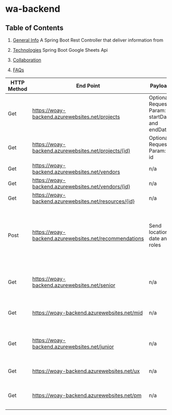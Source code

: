 # wa-backend

## Table of Contents
1. [General Info](#general-info)
   A Spring Boot Rest Controller that deliver information from 
2. [Technologies](#technologies)
   Spring Boot
   Google Sheets Api
   
4. [Collaboration](#collaboration)
5. [FAQs](#faqs)

| HTTP Method | End Point   |   Payload   | Response    |
| ----------- | ----------- | ----------- | ----------- |
| Get  | https://woay-backend.azurewebsites.net/projects          | Optional Request Param: startDate and endDate       |       Projects and Project between start and end date |
| Get  | https://woay-backend.azurewebsites.net/projects/{id}     | Optional Request Param: id       |       Retrieve project by id |
| Get  | https://woay-backend.azurewebsites.net/vendors           | n/a                              |      Get all vendors |
| Get  | https://woay-backend.azurewebsites.net/vendors/{id}      | n/a                              |      Vendor by ID |
| Get  | https://woay-backend.azurewebsites.net/resources/{id}    | n/a                              |     Resources by ID  |
| Post | https://woay-backend.azurewebsites.net/recommendations   | Send location, date and roles    |     Retrieve resources by location and roles as well as resources without projects |
| Get  | https://woay-backend.azurewebsites.net/senior            | n/a                              |     Retrieve engineer by role level Senior |
| Get  | https://woay-backend.azurewebsites.net/mid               | n/a                              |     Retrieve engineer by role level Mid |
| Get  | https://woay-backend.azurewebsites.net/junior            | n/a                              |     Retrieve engineer by role level Junior |
| Get  | https://woay-backend.azurewebsites.net/ux                | n/a                              |     Retrieve engineer by role UX |
| Get  | https://woay-backend.azurewebsites.net/pm                | n/a                              |     Retrieve engineer by role PM |


